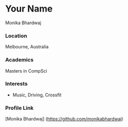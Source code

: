 # Your Name
Monika Bhardwaj

### Location

Melbourne, Australia

### Academics

Masters in CompSci

### Interests

- Music, Driving, Crossfit

### Profile Link

[Monika Bhardwaj] (https://github.com/monikabhardwaj)